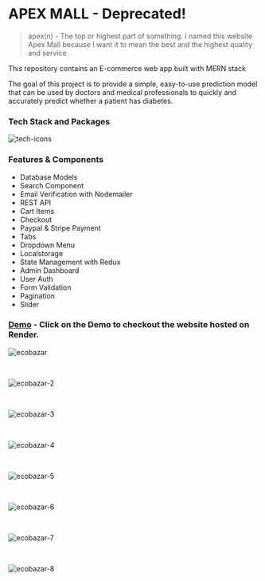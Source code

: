 # APEX MALL - Deprecated!

> apex(n) - The top or highest part of something. I named this website Apex Mall because I want it to mean the best and the highest quality and service

This repository contains an E-commerce web app built with  MERN stack

The goal of this project is to provide a simple, easy-to-use prediction model that can be used by doctors and medical professionals to quickly and accurately predict whether a patient has diabetes.

### Tech Stack and Packages

![tech-icons](https://github.com/iamalaziz/mern-apex-mall/assets/81867375/c19835cb-3446-48e3-9ec2-fdc9d91f8ba9)

### Features & Components

- Database Models
- Search Component
- Email Verification with Nodemailer
- REST API
- Cart Items
- Checkout
- Paypal & Stripe Payment
- Tabs
- Dropdown Menu
- Localstorage
- State Management with Redux
- Admin Dashboard
- User Auth
- Form Validation
- Pagination
- Slider

### [Demo]() - Click on the Demo to checkout the website hosted on Render.


![ecobazar](https://github.com/iamalaziz/mern-apex-mall/assets/81867375/2de8e389-c35b-4f58-a320-0092d44a8bb4)

<br />

![ecobazar-2](https://github.com/iamalaziz/mern-apex-mall/assets/81867375/85de9233-e76c-4eaf-b6d7-e9c72200c5e0)

<br />

![ecobazar-3](https://github.com/iamalaziz/mern-apex-mall/assets/81867375/29da9862-a0e4-4872-854c-be643856ee0f)

<br />

![ecobazar-4](https://github.com/iamalaziz/mern-apex-mall/assets/81867375/a6d93df8-1dc7-4707-b25b-5d30d06dc98f)

<br />

![ecobazar-5](https://github.com/iamalaziz/mern-apex-mall/assets/81867375/3acfc56d-a365-4a7a-9840-1767aa54817a)

<br />

![ecobazar-6](https://github.com/iamalaziz/mern-apex-mall/assets/81867375/707a5d09-9d10-4c30-b161-3d09df30943a)

<br />

![ecobazar-7](https://github.com/iamalaziz/mern-apex-mall/assets/81867375/fcfc15b6-6c3a-4511-b75c-573656564095)

<br />

![ecobazar-8](https://github.com/iamalaziz/mern-apex-mall/assets/81867375/5f079f35-a563-4993-85aa-7dc5c46bf5bd)
